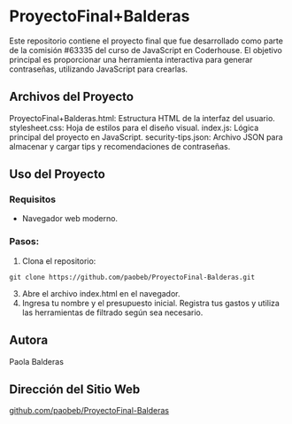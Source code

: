 # ProyectoFinal+Balderas

Este repositorio contiene el proyecto final que fue desarrollado como parte de la comisión #63335 del curso de JavaScript en Coderhouse. El objetivo principal es proporcionar una herramienta interactiva para generar contraseñas, utilizando JavaScript para crearlas.

## Archivos del Proyecto
ProyectoFinal+Balderas.html: Estructura HTML de la interfaz del usuario.
stylesheet.css: Hoja de estilos para el diseño visual.
index.js: Lógica principal del proyecto en JavaScript.
security-tips.json: Archivo JSON para almacenar y cargar tips y recomendaciones de contraseñas.

## Uso del Proyecto
### Requisitos
+ Navegador web moderno.

### Pasos:
1. Clona el repositorio:
```
git clone https://github.com/paobeb/ProyectoFinal-Balderas.git
```
3. Abre el archivo index.html en el navegador.
4. Ingresa tu nombre y el presupuesto inicial.
Registra tus gastos y utiliza las herramientas de filtrado según sea necesario.

## Autora
Paola Balderas

## Dirección del Sitio Web
[github.com/paobeb/ProyectoFinal-Balderas](https://github.com/paobeb/ProyectoFinal-Balderas)
